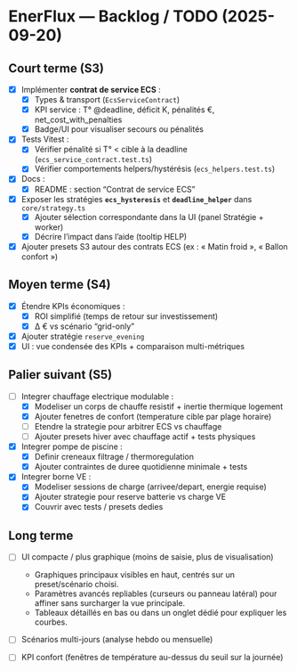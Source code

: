 # EnerFlux — Backlog / TODO (2025-09-20)

## Court terme (S3)
- [x] Implémenter **contrat de service ECS** :
  - [x] Types & transport (`EcsServiceContract`)
  - [x] KPI service : T° @deadline, déficit K, pénalités €, net_cost_with_penalties
  - [x] Badge/UI pour visualiser secours ou pénalités
- [x] Tests Vitest :
  - [x] Vérifier pénalité si T° < cible à la deadline (`ecs_service_contract.test.ts`)
  - [x] Vérifier comportements helpers/hystérésis (`ecs_helpers.test.ts`)
- [x] Docs :
  - [x] README : section “Contrat de service ECS”
- [x] Exposer les stratégies **`ecs_hysteresis`** et **`deadline_helper`** dans `core/strategy.ts`
  - [x] Ajouter sélection correspondante dans la UI (panel Stratégie + worker)
  - [x] Décrire l’impact dans l’aide (tooltip HELP)
- [x] Ajouter presets S3 autour des contrats ECS (ex : « Matin froid », « Ballon confort »)

## Moyen terme (S4)
- [x] Étendre KPIs économiques :
  - [x] ROI simplifié (temps de retour sur investissement)
  - [x] Δ € vs scénario “grid-only”
- [x] Ajouter stratégie `reserve_evening`
- [x] UI : vue condensée des KPIs + comparaison multi-métriques

## Palier suivant (S5)
- [ ] Integrer chauffage electrique modulable :
  - [x] Modeliser un corps de chauffe resistif + inertie thermique logement
  - [x] Ajouter fenetres de confort (temperature cible par plage horaire)
  - [ ] Etendre la strategie pour arbitrer ECS vs chauffage
  - [ ] Ajouter presets hiver avec chauffage actif + tests physiques
- [x] Integrer pompe de piscine :
  - [x] Definir creneaux filtrage / thermoregulation
  - [x] Ajouter contraintes de duree quotidienne minimale + tests
- [x] Integrer borne VE :
  - [x] Modeliser sessions de charge (arrivee/depart, energie requise)
  - [x] Ajouter strategie pour reserve batterie vs charge VE
  - [x] Couvrir avec tests / presets dedies

## Long terme
- [ ] UI compacte / plus graphique (moins de saisie, plus de visualisation)
  - Graphiques principaux visibles en haut, centrés sur un preset/scénario choisi.
  - Paramètres avancés repliables (curseurs ou panneau latéral) pour affiner sans surcharger la vue principale.
  - Tableaux détaillés en bas ou dans un onglet dédié pour expliquer les courbes.
- [ ] Scénarios multi-jours (analyse hebdo ou mensuelle)
- [ ] KPI confort (fenêtres de température au-dessus du seuil sur la journée)




